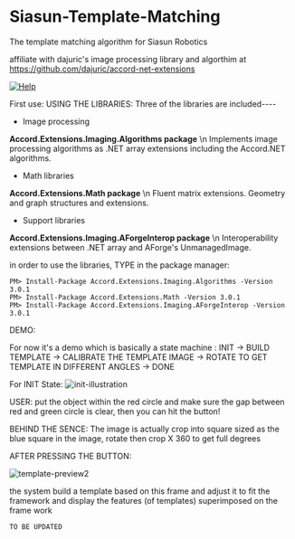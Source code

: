 # Siasun-Template-Matching
The template matching algorithm for Siasun Robotics

affiliate with dajuric's image processing library and algorthim at
https://github.com/dajuric/accord-net-extensions

 <a href="https://github.com/dajuric/accord-net-extensions/raw/master/Deployment/Documentation/Help/Accord.NET%20Extensions%20Documentation.chm"> 
 <img src="https://img.shields.io/badge/Help-download-yellow.svg?style=flat-square" alt="Help"/>  </a>

First use:
USING THE LIBRARIES: 
Three of the libraries are included----

* Image processing

 __Accord.Extensions.Imaging.Algorithms package__ \n
 Implements image processing algorithms as .NET array extensions including the Accord.NET algorithms.

* Math libraries

 __Accord.Extensions.Math package__ \n
  Fluent matrix extensions. Geometry and graph structures and extensions.

* Support libraries

 __Accord.Extensions.Imaging.AForgeInterop package__ \n
 Interoperability extensions between .NET array and AForge's UnmanagedImage.

in order to use the libraries, TYPE in the package manager:

    PM> Install-Package Accord.Extensions.Imaging.Algorithms -Version 3.0.1
    PM> Install-Package Accord.Extensions.Math -Version 3.0.1
    PM> Install-Package Accord.Extensions.Imaging.AForgeInterop -Version 3.0.1


DEMO:

For now it's a demo which is basically a state machine :
INIT -> BUILD TEMPLATE -> CALIBRATE THE TEMPLATE IMAGE -> ROTATE TO GET TEMPLATE IN DIFFERENT ANGLES -> DONE

For INIT State:
![init-illustration](https://user-images.githubusercontent.com/22462126/42083095-771595f2-7bbc-11e8-82bd-de8a05cd114a.PNG)

USER: put the object within the red circle and make sure the gap between red and green circle is clear, then you can hit the button!

BEHIND THE SENCE:
    The image is actually crop into square sized as the blue square in the image, 
    rotate then crop X 360 to get full degrees
    
AFTER PRESSING THE BUTTON:

![template-preview2](https://user-images.githubusercontent.com/22462126/42362241-f9a27b80-8124-11e8-955e-c5c7b7dc5ed3.PNG)


the system build a template based on this frame and adjust it to fit the framework and display the features (of templates) superimposed on the frame work 

    TO BE UPDATED
